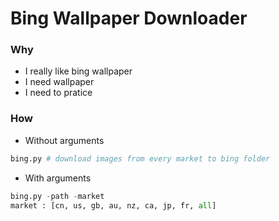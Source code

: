 Bing Wallpaper Downloader
=========================
### Why

* I really like bing wallpaper
* I need wallpaper
* I need to pratice

### How

* Without arguments
```python
bing.py # download images from every market to bing folder
```
* With arguments
```python
bing.py -path -market
market : [cn, us, gb, au, nz, ca, jp, fr, all]
```